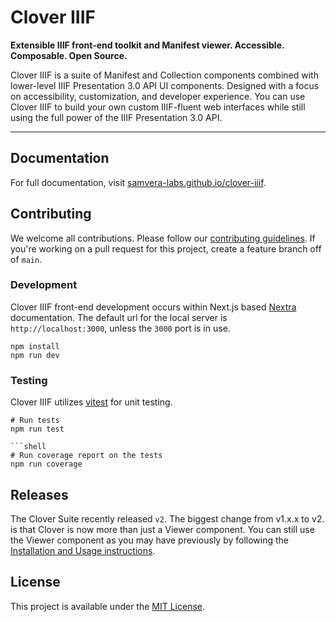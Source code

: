# Clover IIIF

**Extensible IIIF front-end toolkit and Manifest viewer. Accessible. Composable. Open Source.**

Clover IIIF is a suite of Manifest and Collection components combined with lower-level IIIF Presentation 3.0 API UI components. Designed with a focus on accessibility, customization, and developer experience. You can use Clover IIIF to build your own custom IIIF-fluent web interfaces while still using the full power of the IIIF Presentation 3.0 API.

---

## Documentation

For full documentation, visit [samvera-labs.github.io/clover-iiif](https://samvera-labs.github.io/clover-iiif/).

## Contributing

We welcome all contributions. Please follow our [contributing guidelines](./.github/CONTRIBUTING.md). If you're working on a pull request for this project, create a feature branch off of `main`.

### Development

Clover IIIF front-end development occurs within Next.js based [Nextra](https://nextra.site/) documentation. The default url for the local server is `http://localhost:3000`, unless the `3000` port is in use.

```shell
npm install
npm run dev
```

### Testing

Clover IIIF utilizes [vitest](https://vitest.dev/) for unit testing.

````shell
# Run tests
npm run test

```shell
# Run coverage report on the tests
npm run coverage
````

## Releases

The Clover Suite recently released `v2`. The biggest change from v1.x.x to v2. is that Clover is now more than just a Viewer component. You can still use the Viewer component as you may have previously by following the [Installation and Usage instructions](https://samvera-labs.github.io/clover-iiif/docs/viewer).

## License

This project is available under the [MIT License](https://github.com/samvera-labs/clover-iiif/blob/main/LICENSE).
